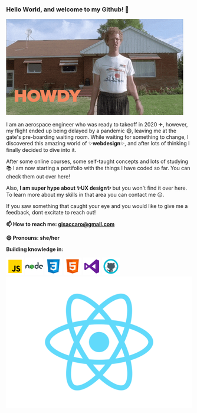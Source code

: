 ### Hello World, and welcome to my Github! 👋

![](giphy.gif)

I am an aerospace engineer who was ready to takeoff in 2020 ✈, however, my flight ended up being delayed by a pandemic 😷, leaving me at the gate's pre-boarding waiting room. While waiting for something to change, I discovered this amazing world of ✨**webdesign**✨, and after lots of thinking I finally decided to dive into it.

After some online courses, some self-taught concepts and lots of studying 📚 I am now starting a portifolio with the things I have coded so far. You can check them out over here! 

Also, **I am super hype about ✨UX design✨** but you won't find it over here. To learn more about my skills in that area you can contact me 😌.

If you saw something that caught your eye and you would like to give me a feedback, dont excitate to reach out!


**📫 How to reach me: gisaccaro@gmail.com**

**😄 Pronouns: she/her**


**Building knowledge in:**

![](js.png)
![](node.png)
![](css.png)
![](html.png)
![](vs.png)
![](github.png)
![](react.png)

